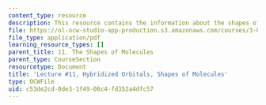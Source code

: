 ```yaml
---
content_type: resource
description: This resource contains the information about the shapes of molecules.
file: https://ol-ocw-studio-app-production.s3.amazonaws.com/courses/3-091sc-introduction-to-solid-state-chemistry-fall-2010/c53de2cd0de31f4906c4fd352a4dfc57_MIT3_091SCF09_lec11.pdf
file_type: application/pdf
learning_resource_types: []
parent_title: 11. The Shapes of Molecules
parent_type: CourseSection
resourcetype: Document
title: 'Lecture #11, Hybridized Orbitals, Shapes of Molecules'
type: OCWFile
uid: c53de2cd-0de3-1f49-06c4-fd352a4dfc57
---
```

